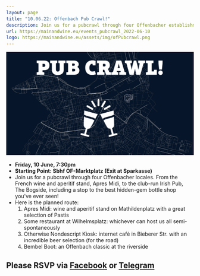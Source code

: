 ```yaml
---
layout: page
title: "10.06.22: Offenbach Pub Crawl!"
description: Join us for a pubcrawl through four Offenbacher establishments. From the French wine and aperitif stand, Apres Midi, to the waterside Offenbach classic, Bembelboot, including a stop to the best hidden-gem bottle shop you've ever seen!
url: https://mainandwine.eu/events_pubcrawl_2022-06-10
logo: https://mainandwine.eu/assets/img/ofPubcrawl.png
---
```


![](assets/img/ofPubcrawl.png)

- __Friday, 10 June, 7:30pm__
- __Starting Point: Sbhf OF-Marktplatz (Exit at Sparkasse)__  
- Join us for a pubcrawl through four Offenbacher locales. From the French wine and aperitif stand, Apres Midi, to the club-run Irish Pub, The Bogside, including a stop to the best hidden-gem bottle shop you've ever seen!
- Here is the planned route:
  1. Apres Midi: wine and aperitif stand on Mathildenplatz with a great selection of Pastis
  2. Some restaurant at Wilhelmsplatz: whichever can host us all semi-spontaneously
  3. Otherwise Nondescript Kiosk: internet café in Bieberer Str. with an incredible beer selection (for the road)
  4. Bembel Boot: an Offenbach classic at the riverside
   
## Please RSVP via [Facebook](https://www.facebook.com/groups/offenbachenglishspeakers/) or [Telegram](https://t.me/mainandwine)

